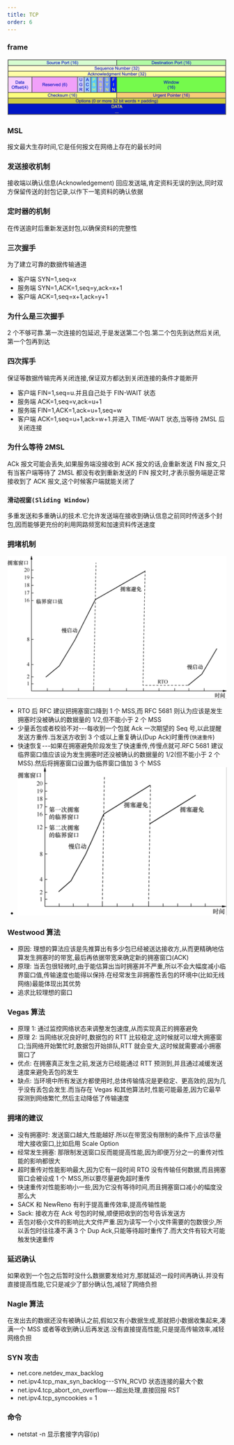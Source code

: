 ```yaml
---
title: TCP
order: 6
---
```


### frame

![](../assets/network/tcpFrame.png)

### MSL

报文最⼤生存时间,它是任何报文在网络上存在的最长时间

### 发送接收机制

接收端以确认信息(Acknowledgement) 回应发送端,肯定资料无误的到达,同时双方保留传送的封包记录,以作下一笔资料的确认依据

### 定时器的机制

在传送逾时后重新发送封包,以确保资料的完整性

### 三次握手

为了建立可靠的数据传输通道

- 客户端 SYN=1,seq=x
- 服务端 SYN=1,ACK=1,seq=y,ack=x+1
- 客户端 ACK=1,seq=x+1,ack=y+1

### 为什么是三次握手

2 个不够可靠.第一次连接的包延迟,于是发送第二个包.第二个包先到达然后关闭,第一个包再到达

### 四次挥手

保证等数据传输完再关闭连接,保证双方都达到关闭连接的条件才能断开

- 客户端 FIN=1,seq=u.并且自己处于 FIN-WAIT 状态
- 服务端 ACK=1,seq=v,ack=u+1
- 服务端 FIN=1,ACK=1,ack=u+1,seq=w
- 客户端 ACK=1,seq=u+1,ack=w+1.并进入 TIME-WAIT 状态,当等待 2MSL 后关闭连接

### 为什么等待 2MSL

ACk 报文可能会丢失,如果服务端没接收到 ACK 报文的话,会重新发送 FIN 报文,只有当客户端等待了 2MSL 都没有收到重新发送的 FIN 报文时,才表示服务端是正常接收到了 ACK 报文,这个时候客户端就能关闭了

### `滑动视窗(Sliding Window)`

多重发送和多重确认的技术.它允许发送端在接收到确认信息之前同时传送多个封包,因而能够更充份的利用网路频宽和加速资料传送速度

### 拥堵机制

![](../assets/network/windowStart.png)

- RTO 后 RFC 建议把拥塞窗口降到 1 个 MSS,而 RFC 5681 则认为应该是发生拥塞时没被确认的数据量的 1/2,但不能小于 2 个 MSS
- 少量丢包或者校验不对---每收到一个包就 Ack 一次期望的 Seq 号,以此提醒发送方重传.当发送方收到 3 个或以上重复确认(Dup Ack)时重传(`快速重传`)
- 快速恢复---如果在拥塞避免阶段发生了快速重传,传慢点就可.RFC 5681 建议临界窗口值应该设为发生拥塞时还没被确认的数据量的 1/2(但不能小于 2 个 MSS).然后将拥塞窗口设置为临界窗口值加 3 个 MSS
- ![](../assets/network/windowStartDrop.png)

### Westwood 算法

- 原因: 理想的算法应该是先推算出有多少包已经被送达接收方,从而更精确地估算发生拥塞时的带宽,最后再依据带宽来确定新的拥塞窗口(ACK)
- 原理: 当丢包很轻微时,由于能估算出当时拥塞并不严重,所以不会大幅度减小临界窗口值,传输速度也能得以保持.在经常发生非拥塞性丢包的环境中(比如无线网络)最能体现出其优势
- 追求比较理想的窗口

### Vegas 算法

- 原理 1: 通过监控网络状态来调整发包速度,从而实现真正的拥塞避免
- 原理 2: 当网络状况良好时,数据包的 RTT 比较稳定,这时候就可以增大拥塞窗口;当网络开始繁忙时,数据包开始排队,RTT 就会变大,这时候就需要减小拥塞窗口了
- 优点: 在拥塞真正发生之前,发送方已经能通过 RTT 预测到,并且通过减缓发送速度来避免丢包的发生
- 缺点: 当环境中所有发送方都使用时,总体传输情况是更稳定、更高效的,因为几乎没有丢包会发生.而当存在 Vegas 和其他算法时,性能可能最差,因为它最早探测到网络繁忙,然后主动降低了传输速度

### 拥堵的建议

- 没有拥塞时: 发送窗口越大,性能越好.所以在带宽没有限制的条件下,应该尽量增大接收窗口,比如启用 Scale Option
- 经常发生拥塞: 那限制发送窗口反而能提高性能,因为即便万分之一的重传对性能的影响都很大
- 超时重传对性能影响最大,因为它有一段时间 RTO 没有传输任何数据,而且拥塞窗口会被设成 1 个 MSS,所以要尽量避免超时重传
- 快速重传对性能影响小一些,因为它没有等待时间,而且拥塞窗口减小的幅度没那么大
- SACK 和 NewReno 有利于提高重传效率,提高传输性能
- Sack: 接收方在 Ack 号包的时候,顺便把收到的包号告诉发送方
- 丢包对极小文件的影响比大文件严重.因为读写一个小文件需要的包数很少,所以丢包时往往凑不满 3 个 Dup Ack,只能等待超时重传了.而大文件有较大可能触发快速重传

### 延迟确认

如果收到一个包之后暂时没什么数据要发给对方,那就延迟一段时间再确认.并没有直接提高性能,它只是减少了部分确认包,减轻了网络负担

### Nagle 算法

在发出去的数据还没有被确认之前,假如又有小数据生成,那就把小数据收集起来,凑满一个 MSS 或者等收到确认后再发送.没有直接提高性能,只是提高传输效率,减轻网络负担

### SYN 攻击

- net.core.netdev_max_backlog
- net.ipv4.tcp_max_syn_backlog---SYN_RCVD 状态连接的最大个数
- net.ipv4.tcp_abort_on_overflow---超出处理,直接回报 RST
- net.ipv4.tcp_syncookies = 1

### 命令

- netstat -n 显示套接字内容(ip)
